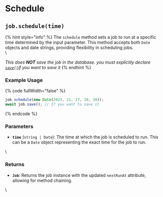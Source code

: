# Schedule



## `job.schedule(time)`

{% hint style="info" %}
The `schedule` method sets a job to run at a specific time determined by the input parameter. This method accepts both `Date` objects and date strings, providing flexibility in scheduling jobs.\
\


_This does **NOT** save the job in the database.  you must explicitly declare_ [_`save()`_](save.md)_if you want to save it_
{% endhint %}

### Example Usage

{% code fullWidth="false" %}
```typescript
job.schedule(new Date(2023, 11, 17, 10, 30));  
await job.save(); // If you want to save it

```
{% endcode %}

### Parameters

* **`time`** (`string | Date`): The time at which the job is scheduled to run. This can be a `Date` object representing the exact time for the job to run.

\


### Returns

* **`Job`**: Returns the job instance with the updated `nextRunAt` attribute, allowing for method chaining.

\




